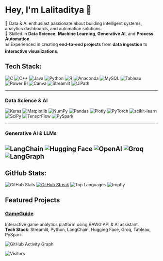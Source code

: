 <!-- Profile README -->
#  Hey, I'm Lalitaditya 👋  

🚀 Data & AI enthusiast passionate about building intelligent systems, analytics dashboards, and automation solutions.  
🎯 Skilled in **Data Science**, **Machine Learning**, **Generative AI**, and **Process Automation**.  
📊 Experienced in creating **end-to-end projects** from **data ingestion** to **interactive visualizations**.
##  Tech Stack:

![C](https://img.shields.io/badge/C-A8B9CC?style=for-the-badge&logo=c&logoColor=black)
![C++](https://img.shields.io/badge/C++-00599C?style=for-the-badge&logo=cplusplus&logoColor=white)
![Java](https://img.shields.io/badge/Java-007396?style=for-the-badge&logo=java&logoColor=white)
![Python](https://img.shields.io/badge/Python-3776AB?style=for-the-badge&logo=python&logoColor=white)
![R](https://img.shields.io/badge/R-276DC3?style=for-the-badge&logo=r&logoColor=white)
![Anaconda](https://img.shields.io/badge/Anaconda-44A833?style=for-the-badge&logo=anaconda&logoColor=white)
![MySQL](https://img.shields.io/badge/MySQL-4479A1?style=for-the-badge&logo=mysql&logoColor=white)
![Tableau](https://img.shields.io/badge/Tableau-E97627?style=for-the-badge&logo=tableau&logoColor=white)
![Power BI](https://img.shields.io/badge/Power%20BI-F2C811?style=for-the-badge&logo=powerbi&logoColor=black)
![Canva](https://img.shields.io/badge/Canva-00C4CC?style=for-the-badge&logo=canva&logoColor=white)
![Streamlit](https://img.shields.io/badge/Streamlit-FF4B4B?style=for-the-badge&logo=streamlit&logoColor=white)
![UiPath](https://img.shields.io/badge/UiPath-FF6F00?style=for-the-badge&logo=uipath&logoColor=white)

---

###  Data Science & AI
![Keras](https://img.shields.io/badge/Keras-D00000?style=for-the-badge&logo=keras&logoColor=white)
![Matplotlib](https://img.shields.io/badge/Matplotlib-11557C?style=for-the-badge)
![NumPy](https://img.shields.io/badge/NumPy-013243?style=for-the-badge&logo=numpy&logoColor=white)
![Pandas](https://img.shields.io/badge/Pandas-150458?style=for-the-badge&logo=pandas&logoColor=white)
![Plotly](https://img.shields.io/badge/Plotly-3F4F75?style=for-the-badge&logo=plotly&logoColor=white)
![PyTorch](https://img.shields.io/badge/PyTorch-EE4C2C?style=for-the-badge&logo=pytorch&logoColor=white)
![scikit-learn](https://img.shields.io/badge/scikit--learn-F7931E?style=for-the-badge&logo=scikit-learn&logoColor=white)
![SciPy](https://img.shields.io/badge/SciPy-8CAAE6?style=for-the-badge&logo=scipy&logoColor=white)
![TensorFlow](https://img.shields.io/badge/TensorFlow-FF6F00?style=for-the-badge&logo=tensorflow&logoColor=white)
![PySpark](https://img.shields.io/badge/PySpark-E25A1C?style=for-the-badge&logo=apachespark&logoColor=white)

---

###  Generative AI & LLMs
![LangChain](https://img.shields.io/badge/LangChain-1B1F23?style=for-the-badge&logo=chainlink&logoColor=white)
![Hugging Face](https://img.shields.io/badge/Hugging%20Face-FFB000?style=for-the-badge&logo=huggingface&logoColor=white)
![OpenAI](https://img.shields.io/badge/OpenAI-412991?style=for-the-badge&logo=openai&logoColor=white)
![Groq](https://img.shields.io/badge/Groq-FF4B00?style=for-the-badge&logo=groq&logoColor=white)
![LangGraph](https://img.shields.io/badge/LangGraph-0B0B45?style=for-the-badge&logo=graphql&logoColor=white)
---

##  GitHub Stats:

![GitHub Stats](https://github-readme-stats.vercel.app/api?username=lalitaditya16&show_icons=true&theme=dark)
[![GitHub Streak](https://streak-stats.demolab.com?user=lalitaditya16&theme=dark&hide_border=true)](https://git.io/streak-stats)
![Top Languages](https://github-readme-stats.vercel.app/api/top-langs/?username=lalitaditya16&layout=compact&theme=dark)
![trophy](https://github-profile-trophy.vercel.app/?username=lalitaditya16&theme=onedark)


##  Featured Projects

### [GameGuide](https://gameguide.streamlit.app)
Interactive game analytics platform using RAWG API & AI assistant.  
**Tech Stack**: Streamlit, Python, LangChain, Hugging Face, Groq, Tableau, PySpark  


![GitHub Activity Graph](https://github-readme-activity-graph.vercel.app/graph?username=lalitaditya16&theme=github)


![Visitors](https://visitor-badge.laobi.icu/badge?page_id=lalitaditya16.lalitaditya16)

